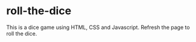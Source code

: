 # roll-the-dice
This is a dice game using HTML, CSS and Javascript.
Refresh the page to roll the dice.
